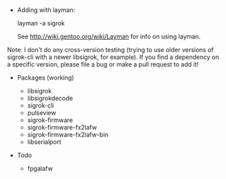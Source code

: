 * Adding with layman:

  layman -a sigrok

  See http://wiki.gentoo.org/wiki/Layman for info on using layman.

Note: I don't do any cross-version testing (trying to use older versions of sigrok-cli with a newer libsigrok, for example). If you find a dependency on a specific version, please file a bug or make a pull request to add it!

* Packages (working)
  * libsigrok
  * libsigrokdecode
  * sigrok-cli
  * pulseview
  * sigrok-firmware
  * sigrok-firmware-fx2lafw
  * sigrok-firmware-fx2lafw-bin
  * libserialport

* Todo
  * fpgalafw

